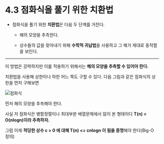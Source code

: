 # 4.3 점화식을 풀기 위한 치환법

-  점화식을 풀기 위한 **치환법**은 다음 두 단계를 거친다.

    - 해의 모양을 추측한다.
    
    - 상수들의 값을 찾아내기 위해 **수학적 귀납법**을 사용하고 그 해가 제대로 동작함을 보인다.
  
  ---
  
  이 방법은 강력하지만 이를 적용하기 위해서는 **해의 모양을 추측할 수 있어야 한다.**
  
  치환법을 사용해 상한이나 하한 어느 쪽도 구할 수 있다. 다음 그림과 같은 점화식의 상한을 먼저 구해보면
  
  ![점화식](https://user-images.githubusercontent.com/70448161/94355632-9e085880-00c0-11eb-883f-a366ff8711c0.PNG)
  
  먼저 해의 모양을 추측해야 한다. 
  
  사실 저 점화식은 병함정렬이나 최대부분 배열문제에서 많이 본 형태이다 **T(n) = O(nlogn)이라 추측하자.**

  그럼 이제 **적당한 상수 c > 0 에 대해 T(n) <= cnlogn 이 됨을 증명**해야 한다(Big-O 정의)
  

  

